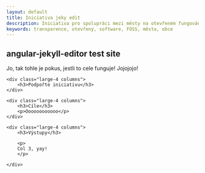 ```yaml
---
layout: default
title: Iniciativa jeky edit
description: Iniciativa pro spolupráci mezi městy na otevřeném fungování radnic
keywords: transparence, otevřený, software, FOSS, města, obce
---
```

## angular-jekyll-editor test site

Jo, tak tohle je pokus, jestli to cele funguje! Jojojojo!

<div class="row">

	<div class="large-4 columns">
		<h3>Podpořte iniciativu</h3>
	</div>

	<div class="large-4 columns">
		<h3>Cíle</h3>
		<p>Oooooooooooo</p>
	</div>

	<div class="large-4 columns">
		<h3>Výstupy</h3>

		<p>
		Col 3, yay!
		</p>

	</div>

</div>
